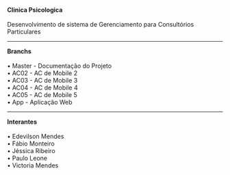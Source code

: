 <b>Clinica Psicologica</b><br>
<br>
Desenvolvimento de sistema de Gerenciamento para Consultórios Particulares

<hr>

<b>Branchs</b><br>
<br>
• Master - Documentação do Projeto<br>
• AC02 - AC de Mobile 2<br>
• AC03 - AC de Mobile 3<br>
• AC04 - AC de Mobile 4<br>
• AC05 - AC de Mobile 5<br>
• App - Aplicação Web

<hr>

<b>Interantes</b><br>
<br>
• Edevilson Mendes<br>
• Fábio Monteiro<br>
• Jéssica Ribeiro<br>
• Paulo Leone<br>
• Victoria Mendes
